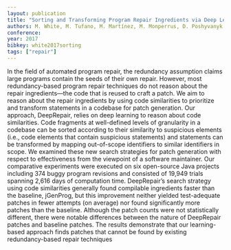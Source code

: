 ```yaml
---
layout: publication
title: "Sorting and Transforming Program Repair Ingredients via Deep Learning Code Similarities"
authors: M. White, M. Tufano, M. Martínez, M. Monperrus, D. Poshyvanyk
conference: 
year: 2017
bibkey: white2017sorting
tags: ["repair"]
---
```

In  the  field  of  automated  program  repair,  the  redundancy  assumption  claims  large  programs  contain  the  seeds
of  their  own  repair.  However,  most  redundancy-based  program
repair  techniques  do  not  reason  about  the  repair  ingredients—the code that is reused to craft a patch. We aim to reason about
the repair ingredients by using code similarities to prioritize and
transform  statements  in  a  codebase  for  patch  generation.  Our
approach,  DeepRepair,  relies  on  deep  learning  to  reason  about
code  similarities.  Code  fragments  at  well-defined  levels  of  granularity in a codebase can be sorted according to their similarity
to suspicious elements (i.e., code elements that contain suspicious
statements) and statements can be transformed by mapping out-of-scope  identifiers  to  similar  identifiers  in  scope.  We  examined
these new search strategies for patch generation with respect to
effectiveness  from  the  viewpoint  of  a  software  maintainer.  Our
comparative experiments were executed on six open-source Java
projects  including  374  buggy  program  revisions  and  consisted
of  19,949  trials  spanning  2,616  days  of  computation  time.  DeepRepair’s  search  strategy  using  code  similarities  generally  found
compilable  ingredients  faster  than  the  baseline,  jGenProg,  but
this improvement neither yielded test-adequate patches in fewer
attempts (on average) nor found significantly more patches than
the  baseline.  Although  the  patch  counts  were  not  statistically
different,  there  were  notable  differences  between  the  nature  of
DeepRepair  patches  and  baseline  patches.  The  results  demonstrate that our learning-based approach finds patches that cannot
be  found  by  existing  redundancy-based  repair  techniques
